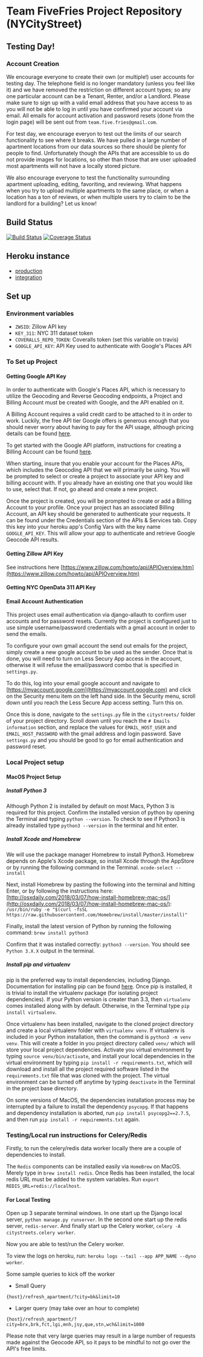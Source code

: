 # Team FiveFries Project Repository (NYCityStreet)

## Testing Day!

### Account Creation

We encourage everyone to create their own (or multiple!) user accounts for testing day.  The telephone field is no longer mandatory
(unless you feel like it) and we have removed the restriction on different account types; so any one particular account can be a Tenant, Renter, and/or a Landlord.  Please make sure to sign up with a valid email address that you have access to as you will not be 
able to log in until you have confirmed your account via email.  All emails for account activation and password resets (done from the login page) will be sent out from `team.five.fries@gmail.com`.

For test day, we encourage everyon to test out the limits of our search functionality to see where it breaks. We have pulled in a large number of apartment locations from our data sources so there should be plenty for people to find.  Unfortunately though the APIs that are accessible to us do not provide images for locations, so other than those that are user uploaded most apartments will not have a locally stored picture.

We also encourage everyone to test the functionality surrounding apartment uploading, editing, favoriting, and reviewing. What happens when you try to upload multiple apartments to the same place, or when a location has a ton of reviews, or when multiple users try to claim to be the landlord for a building? Let us know!

## Build Status

[![Build Status](https://travis-ci.com/gcivil-nyu-org/fall2019-cs-gy-6063-team-five_fries.svg?token=SEGpBz7LdWjrjw6AhUsE&branch=master)](https://travis-ci.com/gcivil-nyu-org/fall2019-cs-gy-6063-team-five_fries)
[![Coverage Status](https://coveralls.io/repos/github/gcivil-nyu-org/fall2019-cs-gy-6063-team-five_fries/badge.svg?branch=master&service=github)](https://coveralls.io/github/gcivil-nyu-org/fall2019-cs-gy-6063-team-five_fries?branch=master)

## Heroku instance
- [production](http://master-branch.herokuapp.com/)
- [integration](https://develop-branch.herokuapp.com)


## Set up
### Environment variables
- `ZWSID`: Zillow API key
- `KEY_311`: NYC 311 dataset token
- `COVERALLS_REPO_TOKEN`: Coveralls token (set this variable on travis)
- `GOOGLE_API_KEY`: API Key used to authenticate with Google's Places API


### To Set up Project

#### Getting Google API Key

In order to authenticate with Google's Places API, which is necessary to utilize the Geocoding and Reverse Geocoding endpoints, a Project and Billing Account must be created with Google, and the API enabled on it.

A Billing Account requires a valid credit card to be attached to it in order to work.  Luckily, the free API tier Google offers is generous enough that you should never worry about having to pay for the API usage, although pricing details can be found [here](https://cloud.google.com/maps-platform/pricing/).  

To get started with the Google API platform, instructions for creating a Billing Account can be found [here](https://developers.google.com/maps/gmp-get-started).

When starting, insure that you enable your account for the Places APIs, which includes the Geocoding API that we will primarily be using. You will be prompted to select or create a project to associate your API key and billing account with. If you already have an existing one that you would like to use, select that. If not, go ahead and create a new project.

Once the project is created, you will be prompted to create or add a Billing Account to your profile.  Once your project has an associated Billing Account, an API key should be generated to authenticate your requests. It can be found under the Credentials section of the APIs & Services tab. Copy this key into your heroku app's Config Vars with the key name `GOOGLE_API_KEY`.  This will allow your app to authenticate and retrieve Google Geocode API results.

#### Getting Zillow API Key

See instructions here [https://www.zillow.com/howto/api/APIOverview.htm](https://www.zillow.com/howto/api/APIOverview.htm)

#### Getting NYC OpenData 311 API Key

#### Email Account Authentication

This project uses email authentication via django-allauth to confirm user accounts and for password resets.  Currently the project is configured just to use simple username/password credentials with a gmail account in order to send the emails.  

To configure your own gmail account the send out emails for the project, simply create a new google account to be used as the sender.  Once that is done, you will need to turn on Less Secury App access in the account, otherwise it will refuse the email/password combo that is specified in `settings.py`.  

To do this, log into your email google account and navigate to [https://myaccount.google.com](https://myaccount.google.com) and click on the Security menu item on the left hand side.  In the Security menu, scroll down until you reach the Less Secure App access setting. Turn this on.

Once this is done, navigate to the `settings.py` file in the `citystreets/` folder of your project directory.  Scroll down until you reach the `# Emails information` section, and replace the values for `EMAIL_HOST_USER` and `EMAIL_HOST_PASSWORD` with the gmail address and login password.  Save `settings.py` and you should be good to go for email authentication and password reset.


### Local Project setup

#### MacOS Project Setup

##### Install Python 3
Although Python 2 is installed by default on most Macs, Python 3 is required for this project. Confirm the installed version of python by opening the Terminal and typing `python --version`. To check to see if Python3 is already installed type `python3 --version` in the terminal and hit enter.  

##### Install Xcode and Homebrew
We will use the package manager Homebrew to install Python3. Homebrew depends on Apple's Xcode package, so install Xcode through the AppStore or by running the following command in the Terminal.
`xcode-select --install`

Next, install Homebrew by pasting the following into the terminal and hitting Enter, or by following the instructions here: [http://osxdaily.com/2018/03/07/how-install-homebrew-mac-os/](http://osxdaily.com/2018/03/07/how-install-homebrew-mac-os/):
`/usr/bin/ruby -e "$(curl -fsSL https://raw.githubusercontent.com/Homebrew/install/master/install)"`

Finally, install the latest version of Python by running the following command: `brew install python3`

Confirm that it was installed correctly: `python3 --version`. You should see `Python 3.X.X` output in the terminal.

##### Install pip and virtualenv

pip is the preferred way to install dependencies, including Django.  Documentation for installing pip can be found [here](https://pip.pypa.io/en/stable/installing/).  Once pip is installed, it is trivial to install the virtualenv package (for isolating project dependencies).  If your Python version is creater than 3.3, then `virtualenv` comes installed along with by default.  Otherwise, in the Terminal type `pip install virtualenv`.  

Once virtualenv has been installed, navigate to the cloned project directory and create a local virtualenv folder with `virtualenv venv`.  If virtualenv is included in your Python installation, then the command is `python3 -m venv venv`. This will create a folder in you project directory called `venv/` which will store your local project dependencies.  Activate you virtual environment by typing `source venv/bin/activate`, and install your local dependencies in the virtual environment by typing `pip install -r requirements.txt`, which will download and install all the project required software listed in the `requirements.txt` file that was cloned with the project. The virtual environment can be turned off anytime by typing `deactivate` in the Terminal in the project base directory.

On some versions of MacOS, the dependencies installation process may be interrupted by a failure to install the dependency `psycopg`. If that happens and dependency installation is aborted, run `pip install psycopg2==2.7.5`, and then run `pip install -r requirements.txt` again.



### Testing/Local run instructions for Celery/Redis

Firstly, to run the celery/redis data worker locally there are a couple of dependencies to install.

The `Redis` components can be installed easily via `HomeBrew` on MacOS.  Merely type in `brew install redis`.
Once Redis has been installed, the local redis URL must be added to the system variables. Run `export REDIS_URL=redis://localhost`.

#### For Local Testing

Open up 3 separate terminal windows. In one start up the Django local server, `python manage.py runserver`. In the second one start up the redis server, `redis-server`. And finally start up the Celery worker, `celery -A citystreets.celery worker`.

Now you are able to test/run the Celery worker.

To view the logs on heroku, run: `heroku logs --tail --app APP_NAME --dyno worker`.

Some sample queries to kick off the worker

- Small Query

`{host}/refresh_apartment/?city=bk&limit=10`

- Larger query (may take over an hour to complete)

`{host}/refresh_apartment/?city=brx,brk,fct,lgi,mnh,jsy,que,stn,wch&limit=1000`

Please note that very large queries may result in a large number of requests made against the Geocode API, so it pays
to be mindful to not go over the API's free limits.

